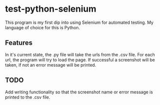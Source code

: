 # test-python-selenium

This program is my first dip into using Selenium for automated testing. My language of choice for this is Python.

## Features

In it's current state, the .py file will take the urls from the .csv file. For each url, the program will try to load the page. If successful a screenshot will be taken, if not an error message will be printed.

## TODO

Add writing functionality so that the screenshot name or error message is printed to the .csv file.
